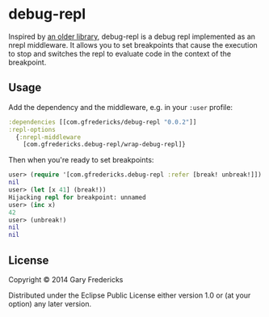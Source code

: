 # debug-repl

Inspired by [an older
library](https://github.com/georgejahad/debug-repl), debug-repl is a
debug repl implemented as an nrepl middleware. It allows you to set
breakpoints that cause the execution to stop and switches the repl to
evaluate code in the context of the breakpoint.

## Usage

Add the dependency and the middleware, e.g. in your `:user` profile:

``` clojure
:dependencies [[com.gfredericks/debug-repl "0.0.2"]]
:repl-options
  {:nrepl-middleware
    [com.gfredericks.debug-repl/wrap-debug-repl]}
```

Then when you're ready to set breakpoints:

``` clojure
user> (require '[com.gfredericks.debug-repl :refer [break! unbreak!]])
nil
user> (let [x 41] (break!))
Hijacking repl for breakpoint: unnamed
user> (inc x)
42
user> (unbreak!)
nil
nil
```

## License

Copyright © 2014 Gary Fredericks

Distributed under the Eclipse Public License either version 1.0 or (at
your option) any later version.
